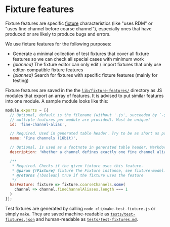 # Fixture features

Fixture features are specific [fixture](fixture-format.md) characteristics (like "uses RDM" or "uses fine channel before coarse channel"), especially ones that have produced or are likely to produce bugs and errors.

We use fixture features for the following purposes:
* Generate a minimal collection of test fixtures that cover all fixture features so we can check all special cases with minimum work
* *(planned)* The fixture editor can only edit / import fixtures that only use editor-compatible fixture features
* *(planned)* Search for fixtures with specific fixture features (mainly for testing)

Fixture features are saved in the the [`lib/fixture-features/`](../lib/fixture-features/) directory as JS modules that export an array of features. It is advised to put similar features into one module. A sample module looks like this:

```js
module.exports = [{
  // Optional, default is the filename (without '.js', succeeded by `-${i}` if
  // multiple features per module are provided). Must be unique!
  id: 'fine-channel-alias',

  // Required. Used in generated table header. Try to be as short as possible! Markdown is allowed.
  name: 'Fine channels (16bit)',

  // Optional. Is used as a footnote in generated table header. Markdown is allowed.
  description: 'Whether a channel defines exactly one fine channel alias',

  /**
   * Required. Checks if the given fixture uses this feature.
   * @param {!Fixture} fixture The Fixture instance, see fixture-model.md
   * @returns {!boolean} true if the fixture uses the feature
   */
  hasFeature: fixture => fixture.coarseChannels.some(
    channel => channel.fineChannelAliases.length === 1
  )
}];
```

Test fixtures are generated by calling `node cli/make-test-fixture.js` or simply `make`. They are saved machine-readable as [`tests/test-fixtures.json`](../tests/test-fixtures.json) and human-readable as [`tests/test-fixtures.md`](../tests/test-fixtures.md).
